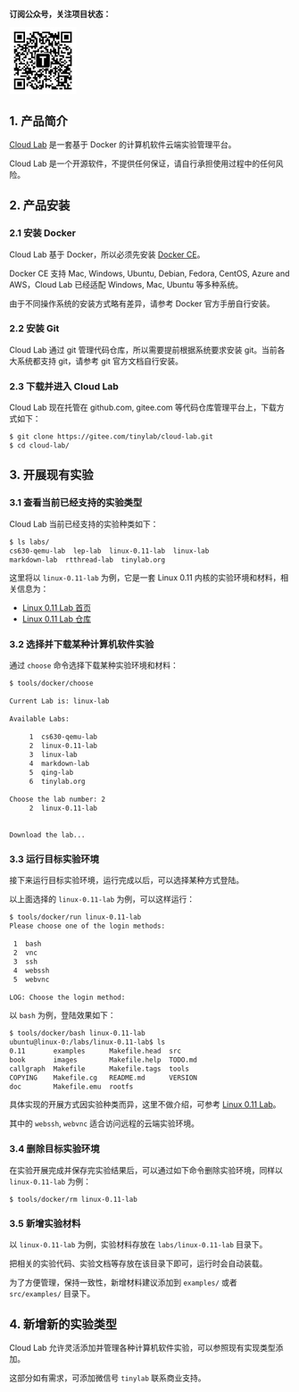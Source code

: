 <!-- metadata start --><!--
% Cloud Lab v0.6 中文手册
% [泰晓科技 | Tinylab.org](http://tinylab.org)
% \today
--><!-- metadata end -->

**订阅公众号，关注项目状态：**

![Wechat Public](images/tinylab-wechat.jpg)

## 1. 产品简介

[Cloud Lab](http://tinylab.org/cloud-lab) 是一套基于 Docker 的计算机软件云端实验管理平台。

Cloud Lab 是一个开源软件，不提供任何保证，请自行承担使用过程中的任何风险。

## 2. 产品安装

### 2.1 安装 Docker

Cloud Lab 基于 Docker，所以必须先安装 [Docker CE](https://store.docker.com/search?type=edition&offering=community)。

Docker CE 支持 Mac, Windows, Ubuntu, Debian, Fedora, CentOS, Azure and AWS，Cloud Lab 已经适配 Windows, Mac, Ubuntu 等多种系统。

由于不同操作系统的安装方式略有差异，请参考 Docker 官方手册自行安装。

### 2.2 安装 Git

Cloud Lab 通过 git 管理代码仓库，所以需要提前根据系统要求安装 git。当前各大系统都支持 git，请参考 git 官方文档自行安装。

### 2.3 下载并进入 Cloud Lab

Cloud Lab 现在托管在 github.com, gitee.com 等代码仓库管理平台上，下载方式如下：

    $ git clone https://gitee.com/tinylab/cloud-lab.git
    $ cd cloud-lab/

## 3. 开展现有实验

### 3.1 查看当前已经支持的实验类型

Cloud Lab 当前已经支持的实验种类如下：

    $ ls labs/
    cs630-qemu-lab  lep-lab  linux-0.11-lab  linux-lab
    markdown-lab  rtthread-lab  tinylab.org

这里将以 `linux-0.11-lab` 为例，它是一套 Linux 0.11 内核的实验环境和材料，相关信息为：

* [Linux 0.11 Lab 首页](https://tinylab.org/linux-0.11-lab)
* [Linux 0.11 Lab 仓库](https://gitee.com/tinylab/linux-0.11-lab)

### 3.2 选择并下载某种计算机软件实验

通过 `choose` 命令选择下载某种实验环境和材料：

    $ tools/docker/choose

    Current Lab is: linux-lab

    Available Labs:

         1	cs630-qemu-lab
         2	linux-0.11-lab
         3	linux-lab
         4	markdown-lab
         5	qing-lab
         6	tinylab.org

    Choose the lab number: 2
         2	linux-0.11-lab


    Download the lab...

### 3.3 运行目标实验环境

接下来运行目标实验环境，运行完成以后，可以选择某种方式登陆。

以上面选择的 `linux-0.11-lab` 为例，可以这样运行：

    $ tools/docker/run linux-0.11-lab
    Please choose one of the login methods:

     1	bash
     2	vnc
     3	ssh
     4	webssh
     5	webvnc

    LOG: Choose the login method:

以 `bash` 为例，登陆效果如下：

    $ tools/docker/bash linux-0.11-lab
    ubuntu@linux-0:/labs/linux-0.11-lab$ ls
    0.11       examples      Makefile.head  src
    book       images        Makefile.help  TODO.md
    callgraph  Makefile      Makefile.tags  tools
    COPYING    Makefile.cg   README.md      VERSION
    doc        Makefile.emu  rootfs

具体实现的开展方式因实验种类而异，这里不做介绍，可参考 [Linux 0.11 Lab](http://tinylab.org/linux-0.11-lab)。

其中的 `webssh`, `webvnc` 适合访问远程的云端实验环境。

### 3.4 删除目标实验环境

在实验开展完成并保存完实验结果后，可以通过如下命令删除实验环境，同样以 `linux-0.11-lab` 为例：

    $ tools/docker/rm linux-0.11-lab

### 3.5 新增实验材料

以 `linux-0.11-lab` 为例，实验材料存放在 `labs/linux-0.11-lab` 目录下。

把相关的实验代码、实验文档等存放在该目录下即可，运行时会自动装载。

为了方便管理，保持一致性，新增材料建议添加到 `examples/` 或者 `src/examples/` 目录下。

## 4. 新增新的实验类型

Cloud Lab 允许灵活添加并管理各种计算机软件实验，可以参照现有实现类型添加。

这部分如有需求，可添加微信号 `tinylab` 联系商业支持。
